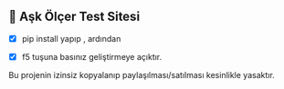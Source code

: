 ## 📑 Aşk Ölçer Test Sitesi 

- [x] pip install yapıp , ardından
- [x] f5 tuşuna basınız geliştirmeye açıktır.


Bu projenin izinsiz kopyalanıp paylaşılması/satılması kesinlikle yasaktır.
